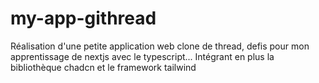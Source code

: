 # my-app-githread
Réalisation d'une petite application web clone de thread, defis pour mon apprentissage de nextjs avec le typescript... Intégrant en plus la bibliothèque chadcn et le framework tailwind
